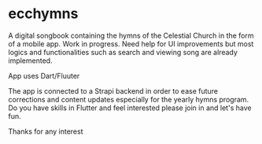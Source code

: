 # ecchymns

A digital songbook containing the hymns of the Celestial Church in the form of a mobile app.
Work in progress. Need help for UI improvements but most logics and functionalities such as search and viewing song are already implemented. 

App uses Dart/Fluuter

The app is connected to a Strapi backend in order to ease future corrections and content updates especially for the yearly hymns program. Do you have skills in Flutter and feel interested please join in and let's have fun.

Thanks for any interest